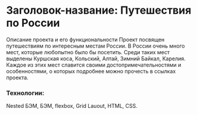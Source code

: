 # Заголовок-название: Путешествия по России
Описание проекта и его функциональности
Проект посвящен путешествиям по интересным местам России. В России очень много мест, которые любопытно было бы посетить. Среди таких мест выделены Куршская коса, Кольский, Алтай, Зимний Байкал, Карелия. Каждое из этих мест славится своими достопримечательностями и особенностями, о которых подробнее можно прочесть в ссылках проекта.

### Технологии:
Nested БЭМ, БЭМ, flexbox, Grid Lauout, HTML, CSS.
